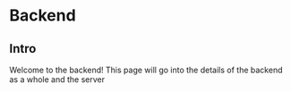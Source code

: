 # Backend

## Intro

Welcome to the backend! This page will go into the details of the backend
as a whole and the server
